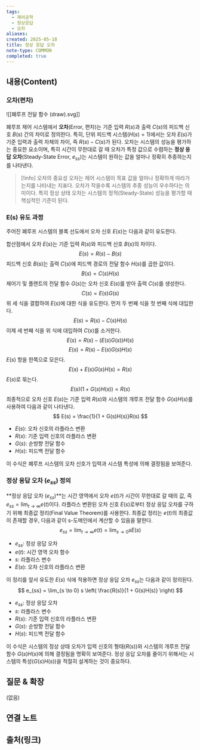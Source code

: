 ```yaml
---
tags:
  - 제어공학
  - 정상응답
  - 오차
aliases: 
created: 2025-05-18
title: 정상 응답 오차
note-type: COMMON
completed: true
---
```


## 내용(Content)
### 오차(편차)
![[폐루프 전달 함수 (draw).svg]]

폐루프 제어 시스템에서 **오차**(Error, 편차)는 기준 입력 $R(s)$과 출력 $C(s)$의 피드백 신호 $B(s)$ 간의 차이로 정의한다. 특히, 단위 피드백 시스템($H(s)=1$)에서는 오차 $E(s)$가 기준 입력과 출력 자체의 차이, 즉 $R(s) - C(s)$가 된다. 오차는 시스템의 성능을 평가하는 중요한 요소이며, 특히 시간이 무한대로 갈 때 오차가 특정 값으로 수렴하는 **정상 응답 오차**(Steady-State Error, $e_{ss}$)는 시스템이 원하는 값을 얼마나 정확히 추종하는지를 나타낸다.

>[!info] 오차의 중요성
>오차는 제어 시스템이 목표 값을 얼마나 정확하게 따라가는지를 나타내는 지표다. 오차가 작을수록 시스템의 추종 성능이 우수하다는 의미이다. 특히 정상 상태 오차는 시스템의 정적(Steady-State) 성능을 평가할 때 핵심적인 기준이 된다.

### E(s) 유도 과정

주어진 폐루프 시스템의 블록 선도에서 오차 신호 $E(s)$는 다음과 같이 유도한다.

합산점에서 오차 $E(s)$는 기준 입력 $R(s)$와 피드백 신호 $B(s)$의 차이다.
$$
E(s) = R(s) - B(s)
$$
피드백 신호 $B(s)$는 출력 $C(s)$에 피드백 경로의 전달 함수 $H(s)$를 곱한 값이다.
$$
B(s) = C(s)H(s)
$$
제어기 및 플랜트의 전달 함수 $G(s)$는 오차 신호 $E(s)$를 받아 출력 $C(s)$를 생성한다.
$$
C(s) = E(s)G(s)
$$
위 세 식을 결합하여 $E(s)$에 대한 식을 유도한다. 먼저 두 번째 식을 첫 번째 식에 대입한다.
$$
E(s) = R(s) - C(s)H(s)
$$
이제 세 번째 식을 위 식에 대입하여 $C(s)$를 소거한다.
$$
E(s) = R(s) - (E(s)G(s))H(s)
$$
$$
E(s) = R(s) - E(s)G(s)H(s)
$$
$E(s)$ 항을 한쪽으로 모은다.
$$
E(s) + E(s)G(s)H(s) = R(s)
$$
$E(s)$로 묶는다.
$$
E(s)(1 + G(s)H(s)) = R(s)
$$
최종적으로 오차 신호 $E(s)$는 기준 입력 $R(s)$와 시스템의 개루프 전달 함수 $G(s)H(s)$를 사용하여 다음과 같이 나타낸다.
$$
E(s) = \frac{1}{1 + G(s)H(s)}R(s)
$$
- $E(s)$: 오차 신호의 라플라스 변환
- $R(s)$: 기준 입력 신호의 라플라스 변환
- $G(s)$: 순방향 전달 함수
- $H(s)$: 피드백 전달 함수

이 수식은 폐루프 시스템의 오차 신호가 입력과 시스템 특성에 의해 결정됨을 보여준다.

### 정상 응답 오차 ($e_{ss}$) 정의

**정상 응답 오차 ($e_{ss}$)**는 시간 영역에서 오차 $e(t)$가 시간이 무한대로 갈 때의 값, 즉 $e_{ss} = \lim_{t \to \infty} e(t)$이다. 라플라스 변환된 오차 신호 $E(s)$로부터 정상 응답 오차를 구하기 위해 최종값 정리(Final Value Theorem)를 사용한다. 최종값 정리는 $e(t)$의 최종값이 존재할 경우, 다음과 같이 s-도메인에서 계산할 수 있음을 말한다.
$$
e_{ss} = \lim_{t \to \infty} e(t) = \lim_{s \to 0} sE(s)
$$
- $e_{ss}$: 정상 응답 오차
- $e(t)$: 시간 영역 오차 함수
- $s$: 라플라스 변수
- $E(s)$: 오차 신호의 라플라스 변환

이 정리를 앞서 유도한 $E(s)$ 식에 적용하면 정상 응답 오차 $e_{ss}$는 다음과 같이 정의된다.
$$
e_{ss} = \lim_{s \to 0} s \left( \frac{R(s)}{1 + G(s)H(s)} \right)
$$
- $e_{ss}$: 정상 응답 오차
- $s$: 라플라스 변수
- $R(s)$: 기준 입력 신호의 라플라스 변환
- $G(s)$: 순방향 전달 함수
- $H(s)$: 피드백 전달 함수

이 수식은 시스템의 정상 상태 오차가 입력 신호의 형태($R(s)$)와 시스템의 개루프 전달 함수 $G(s)H(s)$에 의해 결정됨을 명확히 보여준다. 정상 응답 오차를 줄이기 위해서는 시스템의 특성($G(s)H(s)$)을 적절히 설계하는 것이 중요하다.


## 질문 & 확장

(없음)

## 연결 노트

## 출처(링크)